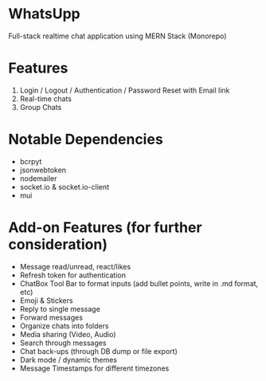 # WhatsUpp
Full-stack realtime chat application using MERN Stack (Monorepo)

# Features
1. Login / Logout / Authentication / Password Reset with Email link 
2. Real-time chats
3. Group Chats

# Notable Dependencies
- bcrpyt
- jsonwebtoken
- nodemailer
- socket.io & socket.io-client
- mui

# Add-on Features (for further consideration)
- Message read/unread, react/likes
- Refresh token for authentication
- ChatBox Tool Bar to format inputs (add bullet points, write in .md format, etc)
- Emoji & Stickers
- Reply to single message
- Forward messages
- Organize chats into folders
- Media sharing (Video, Audio)
- Search through messages
- Chat back-ups (through DB dump or file export)
- Dark mode / dynamic themes
- Message Timestamps for different timezones